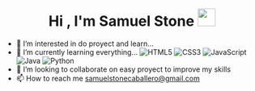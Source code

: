 <h1 align="center"><b>Hi , I'm Samuel Stone </b><img src="https://media.giphy.com/media/hvRJCLFzcasrR4ia7z/giphy.gif" width="35"></h1>

  
- 👀 I’m interested in do proyect and learn...
- 🌱 I’m currently learning everything...
![HTML5](https://img.shields.io/badge/HTML5%20-%23E34F26.svg?style=for-the-badge&logo=html5&logoColor=white)
![CSS3](https://img.shields.io/badge/CSS%20-%231572B6.svg?style=for-the-badge&logo=css3&logoColor=white)
![JavaScript](https://img.shields.io/badge/JavaScript%20-%23F7DF1E.svg?style=for-the-badge&logo=javascript&logoColor=black)
![Java](https://img.shields.io/badge/java-%23ED8B00.svg?style=for-the-badge&logo=openjdk&logoColor=white)
![Python](https://img.shields.io/badge/python-3670A0?style=for-the-badge&logo=python&logoColor=ffdd54)  
- 💞️ I’m looking to collaborate on easy proyect to improve my skills
- 📫 How to reach me samuelstonecaballero@gmail.com

<!---
ELROKA02/ELROKA02 is a ✨ special ✨ repository because its `README.md` (this file) appears on your GitHub profile.
You can click the Preview link to take a look at your changes.
--->

